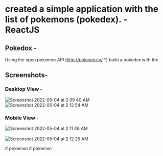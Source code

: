 # created a simple application with the list of pokemons (pokedex). - ReactJS

## Pokedox -

Using the open pokemon API (http://pokeapi.co/ *) build a pokedex with the

## Screenshots-

### Desktop View -
![Screenshot 2022-05-04 at 2 09 40 AM](https://user-images.githubusercontent.com/34600724/166563046-10c41c7e-14e8-466f-8f43-19fbbbcb946d.png)
<br />
![Screenshot 2022-05-04 at 2 12 54 AM](https://user-images.githubusercontent.com/34600724/166563066-9c0b80e6-dee5-4adf-9942-3bcd925a2111.png)

### Mobile View - 
![Screenshot 2022-05-04 at 2 11 46 AM](https://user-images.githubusercontent.com/34600724/166563084-43243c79-9582-4c94-985e-4c2e1dd6a45e.png)
<br /><br />
![Screenshot 2022-05-04 at 2 12 25 AM](https://user-images.githubusercontent.com/34600724/166563108-1b236897-7d13-4bde-ab0a-0d11ddf0e295.png)

#   p o k e m o n  
 #   p o k e m o n  
 